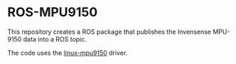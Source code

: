 ROS-MPU9150
===========

This repository creates a ROS package that publishes the Invensense MPU-9150 data into a ROS topic.

The code uses the [linux-mpu9150](https://github.com/Pansenti/linux-mpu9150) driver.



